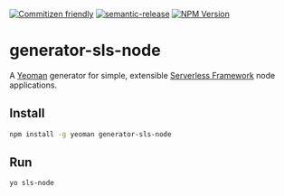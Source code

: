 [![Commitizen friendly](https://img.shields.io/badge/commitizen-friendly-brightgreen.svg)](http://commitizen.github.io/cz-cli/)
[![semantic-release](https://img.shields.io/badge/%20%20%F0%9F%93%A6%F0%9F%9A%80-semantic--release-e10079.svg)](https://github.com/semantic-release/semantic-release)
[![NPM Version](https://img.shields.io/npm/v/npm.svg?style=flat)](https://www.npmjs.com/package/generator-sls-node)

# generator-sls-node

A [Yeoman](https://yeoman.io/) generator for simple, extensible [Serverless Framework](https://www.serverless.com/) node applications.

## Install

```sh
npm install -g yeoman generator-sls-node
```

## Run

```sh
yo sls-node
```
